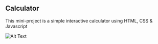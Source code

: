 Calculator
-----
This mini-project is a simple interactive calculator using HTML, CSS & Javascript

![Alt Text](https://i.imgur.com/aaGW9LE.gif)
